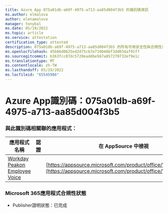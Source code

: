 ```yaml
---
title: Azure App 075a01db-a69f-4975-a713-aa85d004f3b5 的識別碼資訊
ms.author: elmalova
author: elenamalova
manager: tonybal
ms.date: 05/19/2022
ms.topic: article
ms.service: attestation
certification_type: attested
description: 075a01db-a69f-4975-a713-aa85d004f3b5 的所有可用安全性與合規性資訊。
ms.openlocfilehash: 45b86d0625ed2d75cb7e710048bf3dd034af91f7
ms.sourcegitcommit: b363fcc87dc5720eaddbe567a857270732ef9e1c
ms.translationtype: MT
ms.contentlocale: zh-TW
ms.lasthandoff: 05/19/2022
ms.locfileid: "65545986"
---
```

# <a name="azure-app-id-075a01db-a69f-4975-a713-aa85d004f3b5"></a>Azure App識別碼：075a01db-a69f-4975-a713-aa85d004f3b5


### <a name="apps-associated-with-this-id"></a>與此識別碼相關聯的應用程式：
| **應用程式名稱** | **認證** | **在 AppSource 中檢視** |
|--------------|---------------|-----------------------|
| [Workday Peakon Employee Voice](../forward/WA200003453.md) |  | [https://appsource.microsoft.com/product/office/WA200003453](https://appsource.microsoft.com/product/office/WA200003453) |

### <a name="microsoft-365-app-compliance-status"></a>Microsoft 365應用程式合規性狀態
- Publisher證明狀態：已完成
